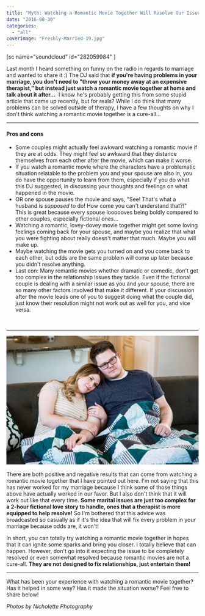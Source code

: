 ```yaml
---
title: "Myth: Watching a Romantic Movie Together Will Resolve Our Issue"
date: "2016-08-30"
categories: 
  - "all"
coverImage: "Freshly-Married-19.jpg"
---
```


\[sc name="soundcloud" id="282059984" \]

Last month I heard something on funny on the radio in regards to marriage and wanted to share it :) The DJ said that **if you're having problems in your marriage, you don't need to "throw your money away at an expensive therapist," but instead just watch a romantic movie together at home and talk about it after...**  I know he's probably getting this from some stupid article that came up recently, but for reals? While I do think that many problems can be solved outside of therapy, I have a few thoughts on why I don't think watching a romantic movie together is a cure-all...

* * *

#### Pros and cons

- Some couples might actually feel awkward watching a romantic movie if they are at odds. They might feel so awkward that they distance themselves from each other after the movie, which can make it worse.
- If you watch a romantic movie where the characters have a problematic situation relatable to the problem you and your spouse are also in, you do have the opportunity to learn from them, especially if you do what this DJ suggested, in discussing your thoughts and feelings on what happened in the movie.
- OR one spouse pauses the movie and says, "See! That's what a husband is _supposed_ to do! How come you can't understand that?!" This is great because every spouse loooooves being boldly compared to other couples, especially fictional ones...
- Watching a romantic, lovey-dovey movie together might get some loving feelings coming back for your spouse, and maybe you realize that what you were fighting about really doesn't matter that much. Maybe you will make up.
- Maybe watching the movie gets you turned on and you come back to each other, but odds are the same problem will come up later because you didn't resolve anything.
- Last con: Many romantic movies whether dramatic or comedic, don't get too complex in the relationship issues they tackle. Even if the fictional couple is dealing with a similar issue as you and your spouse, there are so many other factors involved that make it different. If your discussion after the movie leads one of you to suggest doing what the couple did, just know their resolution might not work out as well for you, and vice versa.

 

* * *

![rom coms, romantic movies are not a cure for marital problems, what to do about having marital problems, what to do in the middle of a marital problem, movies as a solution to solving marital problems, marital problem solutions, seeing a therapist, marital issues, solving marital issues, funny naive marriage advice, marriage specialist, relationship help, ](/images/Freshly-Married-30-1.jpg)

There are both positive and negative results that can come from watching a romantic movie together that I have pointed out here. I'm not saying that this has never worked for my marriage because I think some of those things above have actually worked in our favor. But I also don't think that it will work out like that every time. **Some marital issues are just too complex for a 2-hour fictional love story to handle, ones that a therapist is more equipped to help resolve!** So I'm bothered that this advice was broadcasted so casually as if it's the idea that will fix every problem in your marriage because odds are, it won't!

In short, you can totally try watching a romantic movie together in hopes that it can ignite some sparks and bring you closer. I totally believe that can happen. However, don't go into it expecting the issue to be completely resolved or even somewhat resolved because romantic movies are not a cure-all. **They are not designed to fix relationships, just entertain them!**

* * *

What has been your experience with watching a romantic movie together? Has it helped in some way? Has it made the situation worse? Feel free to share below!

_Photos by Nicholette Photography_

